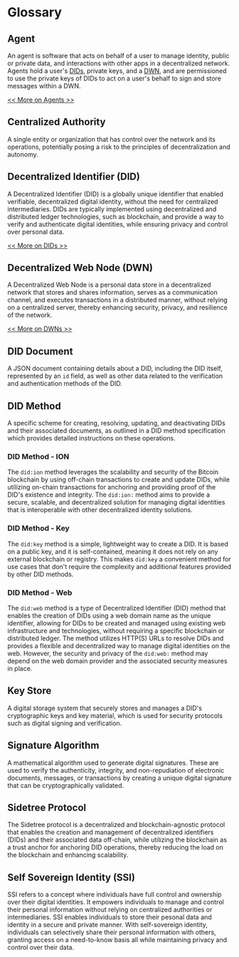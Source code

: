 # Glossary

## Agent
An agent is software that acts on behalf of a user to manage identity, public or private data, and interactions with other apps in a decentralized network. Agents hold a user's [DIDs](#decentralized-identifier-did), private keys, and a [DWN](#decentralized-web-node-dwn), and are permissioned to use the private keys of DIDs to act on a user's behalf to sign and store messages within a DWN. 

[<< More on Agents >>](/docs/web5/learn/agents)

## Centralized Authority
A single entity or organization that has control over the network and its operations, potentially posing a risk to the principles of decentralization and autonomy.

## Decentralized Identifier (DID)
A Decentralized Identifier (DID) is a globally unique identifier that enabled verifiable, decentralized digital identity, without the need for centralized intermediaries. DIDs are typically implemented using decentralized and distributed ledger technologies, such as blockchain, and provide a way to verify and authenticate digital identities, while ensuring privacy and control over personal data. 

[<< More on DIDs >>](/docs/web5/learn/decentralized-identifiers/)

## Decentralized Web Node (DWN)
A Decentralized Web Node is a personal data store in a decentralized network that stores and shares information, serves as a communication channel, and executes transactions in a distributed manner, without relying on a centralized server, thereby enhancing security, privacy, and resilience of the network. 

[<< More on DWNs >>](/docs/web5/learn/decentralized-web-nodes)

## DID Document
A JSON document containing details about a DID, including the DID itself, represented by an `id` field, as well as other data related to the verification and authentication methods of the DID.

## DID Method
A specific scheme for creating, resolving, updating, and deactivating DIDs and their associated documents, as outlined in a DID method specification which provides detailed instructions on these operations.

### DID Method - ION
The `did:ion` method leverages the scalability and security of the Bitcoin blockchain by using off-chain transactions to create and update DIDs, while utilizing on-chain transactions for anchoring and providing proof of the DID's existence and integrity. The `did:ion:` method aims to provide a secure, scalable, and decentralized solution for managing digital identities that is interoperable with other decentralized identity solutions.

### DID Method - Key
The `did:key` method is a simple, lightweight way to create a DID. It is based on a public key, and it is self-contained, meaning it does not rely on any external blockchain or registry. This makes `did:key` a convenient method for use cases that don't require the complexity and additional features provided by other DID methods.

### DID Method - Web
The `did:web` method is a type of Decentralized Identifier (DID) method that enables the creation of DIDs using a web domain name as the unique identifier, allowing for DIDs to be created and managed using existing web infrastructure and technologies, without requiring a specific blockchain or distributed ledger. The method utilizes HTTP(S) URLs to resolve DIDs and provides a flexible and decentralized way to manage digital identities on the web. However, the security and privacy of the `did:web:` method may depend on the web domain provider and the associated security measures in place.

## Key Store
A digital storage system that securely stores and manages a DID's cryptographic keys and key material, which is used for security protocols such as digital signing and verification.

## Signature Algorithm
A mathematical algorithm used to generate digital signatures. These are used to verify the authenticity, integrity, and non-repudiation of electronic documents, messages, or transactions by creating a unique digital signature that can be cryptographically validated.

## Sidetree Protocol
The Sidetree protocol is a decentralized and blockchain-agnostic protocol that enables the creation and management of decentralized identifiers (DIDs) and their associated data off-chain, while utilizing the blockchain as a trust anchor for anchoring DID operations, thereby reducing the load on the blockchain and enhancing scalability.

## Self Sovereign Identity (SSI)
SSI refers to a concept where individuals have full control and ownership over their digital identities. It empowers individuals to manage and control their personal information without relying on centralized authorities or intermediaries. SSI enables individuals to store their pesonal data and identity in a secure and private manner. With self-sovereign identity, individuals can selectively share their personal information with others, granting access on a need-to-know basis all while maintaining privacy and control over their data.

